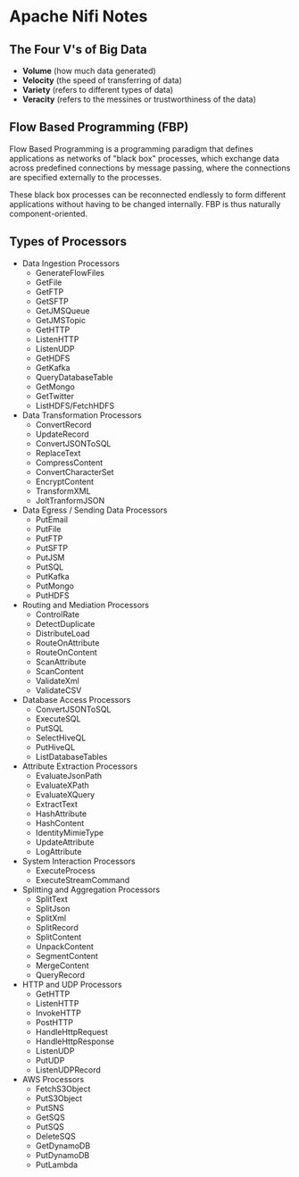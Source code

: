 # Apache Nifi Notes

## The Four V's of Big Data

 - **Volume** (how much data generated)
 - **Velocity** (the speed of transferring of data)
 - **Variety** (refers to different types of data)
 - **Veracity** (refers to the messines or trustworthiness of the data)


## Flow Based Programming (FBP)

Flow Based Programming is a programming paradigm that defines applications as networks of "black box" processes,
which exchange data across predefined connections by message passing,
where the connections are specified externally to the processes.

These black box processes can be reconnected endlessly to form different applications without having to be changed internally.
FBP is thus naturally component-oriented.


## Types of Processors

 - Data Ingestion Processors
 	- GenerateFlowFiles
 	- GetFile
 	- GetFTP
 	- GetSFTP
 	- GetJMSQueue
 	- GetJMSTopic
 	- GetHTTP
 	- ListenHTTP
 	- ListenUDP
 	- GetHDFS
 	- GetKafka
 	- QueryDatabaseTable
 	- GetMongo
 	- GetTwitter
 	- ListHDFS/FetchHDFS
 - Data Transformation Processors
 	- ConvertRecord
 	- UpdateRecord
 	- ConvertJSONToSQL
 	- ReplaceText
 	- CompressContent
 	- ConvertCharacterSet
 	- EncryptContent
 	- TransformXML
 	- JoltTranformJSON
 - Data Egress / Sending Data Processors
 	- PutEmail
 	- PutFile
 	- PutFTP
 	- PutSFTP
 	- PutJSM
 	- PutSQL
 	- PutKafka
 	- PutMongo
 	- PutHDFS
 - Routing and Mediation Processors
 	- ControlRate
 	- DetectDuplicate
 	- DistributeLoad
 	- RouteOnAttribute
 	- RouteOnContent
 	- ScanAttribute
 	- ScanContent
 	- ValidateXml
 	- ValidateCSV
 - Database Access Processors
 	- ConvertJSONToSQL
 	- ExecuteSQL
 	- PutSQL
 	- SelectHiveQL
 	- PutHiveQL
 	- ListDatabaseTables
 - Attribute Extraction Processors
 	- EvaluateJsonPath
 	- EvaluateXPath
 	- EvaluateXQuery
 	- ExtractText
 	- HashAttribute
 	- HashContent
 	- IdentityMimieType
 	- UpdateAttribute
 	- LogAttribute
 - System Interaction Processors
 	- ExecuteProcess
 	- ExecuteStreamCommand
 - Splitting and Aggregation Processors
 	- SplitText
 	- SplitJson
 	- SplitXml
 	- SplitRecord
 	- SplitContent
 	- UnpackContent
 	- SegmentContent
 	- MergeContent
 	- QueryRecord
 - HTTP and UDP Processors
 	- GetHTTP
 	- ListenHTTP
 	- InvokeHTTP
 	- PostHTTP
 	- HandleHttpRequest
 	- HandleHttpResponse
 	- ListenUDP
 	- PutUDP
 	- ListenUDPRecord
 - AWS Processors
 	- FetchS3Object
 	- PutS3Object
 	- PutSNS
 	- GetSQS
 	- PutSQS
 	- DeleteSQS
 	- GetDynamoDB
 	- PutDynamoDB
 	- PutLambda

